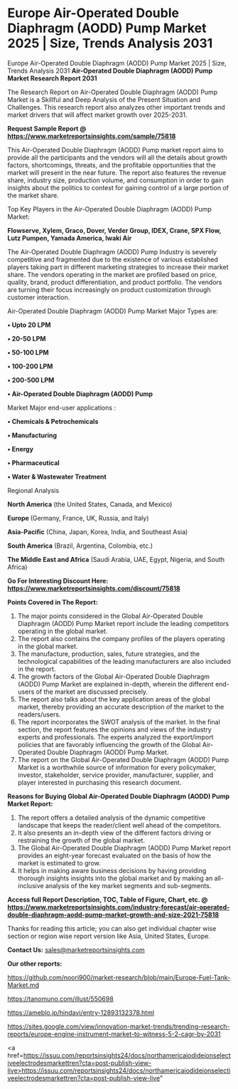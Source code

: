 # Europe Air-Operated Double Diaphragm (AODD) Pump Market 2025 | Size, Trends Analysis 2031
Europe Air-Operated Double Diaphragm (AODD) Pump Market 2025 | Size, Trends Analysis 2031
<strong>Air-Operated Double Diaphragm (AODD) Pump Market Research Report 2031</strong>

The Research Report on Air-Operated Double Diaphragm (AODD) Pump Market is a Skillful and Deep Analysis of the Present Situation and Challenges. This research report also analyzes other important trends and market drivers that will affect market growth over 2025-2031.

<strong>Request Sample Report @ <a href=https://www.marketreportsinsights.com/sample/75818>https://www.marketreportsinsights.com/sample/75818</a></strong>

This Air-Operated Double Diaphragm (AODD) Pump market report aims to provide all the participants and the vendors will all the details about growth factors, shortcomings, threats, and the profitable opportunities that the market will present in the near future. The report also features the revenue share, industry size, production volume, and consumption in order to gain insights about the politics to contest for gaining control of a large portion of the market share.

Top Key Players in the Air-Operated Double Diaphragm (AODD) Pump Market:

<strong>Flowserve, Xylem, Graco, Dover, Verder Group, IDEX, Crane, SPX Flow, Lutz Pumpen, Yamada America, Iwaki Air</strong>

The Air-Operated Double Diaphragm (AODD) Pump Industry is severely competitive and fragmented due to the existence of various established players taking part in different marketing strategies to increase their market share. The vendors operating in the market are profiled based on price, quality, brand, product differentiation, and product portfolio. The vendors are turning their focus increasingly on product customization through customer interaction.

Air-Operated Double Diaphragm (AODD) Pump Market Major Types are:

<strong>• Upto 20 LPM

• 20-50 LPM

• 50-100 LPM

• 100-200 LPM

• 200-500 LPM

• Air-Operated Double Diaphragm (AODD) Pump</strong>

Market Major end-user applications :

<strong>• Chemicals & Petrochemicals

• Manufacturing

• Energy

• Pharmaceutical

• Water & Wastewater Treatment</strong>

Regional Analysis

</u><strong><b>North America</b></strong> (the United States, Canada, and Mexico)

<strong><b>Europe </b></strong>(Germany, France, UK, Russia, and Italy)

<strong><b>Asia-Pacific</b></strong> (China, Japan, Korea, India, and Southeast Asia)

<strong><b>South America</b></strong> (Brazil, Argentina, Colombia, etc.)

<strong><b>The Middle East and Africa</b></strong> (Saudi Arabia, UAE, Egypt, Nigeria, and South Africa)

<strong>Go For Interesting Discount Here: <a href=https://www.marketreportsinsights.com/discount/75818>https://www.marketreportsinsights.com/discount/75818</a></strong>

<strong>Points Covered in The Report:</strong>
<ol>
  <li>The major points considered in the Global Air-Operated Double Diaphragm (AODD) Pump Market report include the leading competitors operating in the global market.</li>
  <li>The report also contains the company profiles of the players operating in the global market.</li>
  <li>The manufacture, production, sales, future strategies, and the technological capabilities of the leading manufacturers are also included in the report.</li>
  <li>The growth factors of the Global Air-Operated Double Diaphragm (AODD) Pump Market are explained in-depth, wherein the different end-users of the market are discussed precisely.</li>
  <li>The report also talks about the key application areas of the global market, thereby providing an accurate description of the market to the readers/users.</li>
  <li>The report incorporates the SWOT analysis of the market. In the final section, the report features the opinions and views of the industry experts and professionals. The experts analyzed the export/import policies that are favorably influencing the growth of the Global Air-Operated Double Diaphragm (AODD) Pump Market.</li>
  <li>The report on the Global Air-Operated Double Diaphragm (AODD) Pump Market is a worthwhile source of information for every policymaker, investor, stakeholder, service provider, manufacturer, supplier, and player interested in purchasing this research document.</li>
</ol>
<strong>Reasons for Buying Global Air-Operated Double Diaphragm (AODD) Pump Market Report:</strong>

<ol>
  <li>The report offers a detailed analysis of the dynamic competitive landscape that keeps the reader/client well ahead of the competitors.</li>
  <li>It also presents an in-depth view of the different factors driving or restraining the growth of the global market.</li>
  <li>The Global Air-Operated Double Diaphragm (AODD) Pump Market report provides an eight-year forecast evaluated on the basis of how the market is estimated to grow.</li>
  <li>It helps in making aware business decisions by having providing thorough insights insights into the global market and by making an all-inclusive analysis of the key market segments and sub-segments.</li>
</ol>
<strong>Access full Report Description, TOC, Table of Figure, Chart, etc. @ <a href=https://www.marketreportsinsights.com/industry-forecast/air-operated-double-diaphragm-aodd-pump-market-growth-and-size-2021-75818>https://www.marketreportsinsights.com/industry-forecast/air-operated-double-diaphragm-aodd-pump-market-growth-and-size-2021-75818</a></strong>


Thanks for reading this article; you can also get individual chapter wise section or region wise report version like Asia, United States, Europe.

<strong>Contact Us:</strong>
sales@marketreportsinsights.com

<strong>Our other reports:</strong>

<a href=https://github.com/noori900/market-research/blob/main/Europe-Fuel-Tank-Market.md>https://github.com/noori900/market-research/blob/main/Europe-Fuel-Tank-Market.md</a>

<a href=https://tanomuno.com/illust/550698>https://tanomuno.com/illust/550698</a>

<a href=https://ameblo.jp/hindavi/entry-12893132378.html>https://ameblo.jp/hindavi/entry-12893132378.html</a>

<a href=https://sites.google.com/view/innovation-market-trends/trending-research-reports/europe-engine-instrument-market-to-witness-5-2-cagr-by-2031>https://sites.google.com/view/innovation-market-trends/trending-research-reports/europe-engine-instrument-market-to-witness-5-2-cagr-by-2031</a>

<a href=https://issuu.com/reportsinsights24/docs/northamericaiodideionselectiveelectrodesmarkettren?cta=post-publish-view-live>https://issuu.com/reportsinsights24/docs/northamericaiodideionselectiveelectrodesmarkettren?cta=post-publish-view-live</a>"
